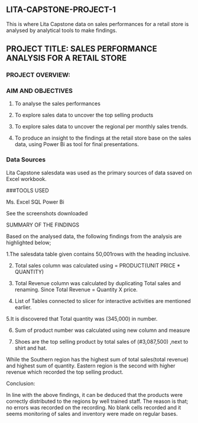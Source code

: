 ## LITA-CAPSTONE-PROJECT-1
This is  where Lita Capstone data on sales performances for a retail store is analysed by analytical tools to make  findings. 

## PROJECT TITLE: SALES PERFORMANCE ANALYSIS FOR A RETAIL STORE

### PROJECT OVERVIEW:

### AIM AND OBJECTIVES

 1. To analyse the sales performances 

 2. To explore sales data to uncover the top selling products

 3. To explore sales data to uncover the regional per monthly sales trends.

  4. To produce an insight to the findings at the retail store base on the sales data, using Power Bi  as tool for final presentations.

### Data Sources
   Lita Capstone salesdata was used as the primary sources of data ssaved on Excel workbook.

  ###TOOLS USED

Ms. Excel
SQL
Power Bi

See the screenshots downloaded

SUMMARY OF THE FINDINGS

Based on the analysed data, the following findings from the analysis are highlighted below;

1.The salesdata table given contains 50,001rows with  the heading inclusive.

2. Total sales column was calculated using                = PRODUCT(UNIT PRICE * QUANTITY)

3. Total Revenue column was calculated by duplicating Total sales  and renaming. Since Total Revenue = Quantity X price.

4. List of Tables connected to slicer for interactive activities are mentioned earlier.

5.It is discovered that Total quantity was (345,000) in number.

6. Sum of product number was calculated using new column and measure

7. Shoes are the top selling product by total sales of (#3,087,500) ,next to shirt and hat.

While the Southern region has the highest sum of total sales(total revenue) and highest sum of quantity. Eastern region is the second with higher revenue which recorded the top selling product.

 

Conclusion:

In line with the above findings, it can be deduced that the products were correctly distributed to the regions by well trained staff. The reason is that; no errors was recorded on the recording. No blank cells recorded and it seems monitoring of sales and inventory were made on regular bases.
